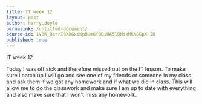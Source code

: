 ```yaml
---
title: IT week 12
layout: post
author: harry.doyle
permalink: /untitled-document/
source-id: 1V8K_QerrI0XXGxoKpBUm6fODiUA5lBNdxMKhGGpX-I0
published: true
---
```

IT week 12

Today I was off sick and therefore missed out on the IT lesson. To make sure I catch up I will go and see one of my friends or someone in my class and ask them if we got any homework and if what we did in class. This will allow me to do the classwork and make sure I am up to date with everything and also make sure that I won't miss any homework. 

